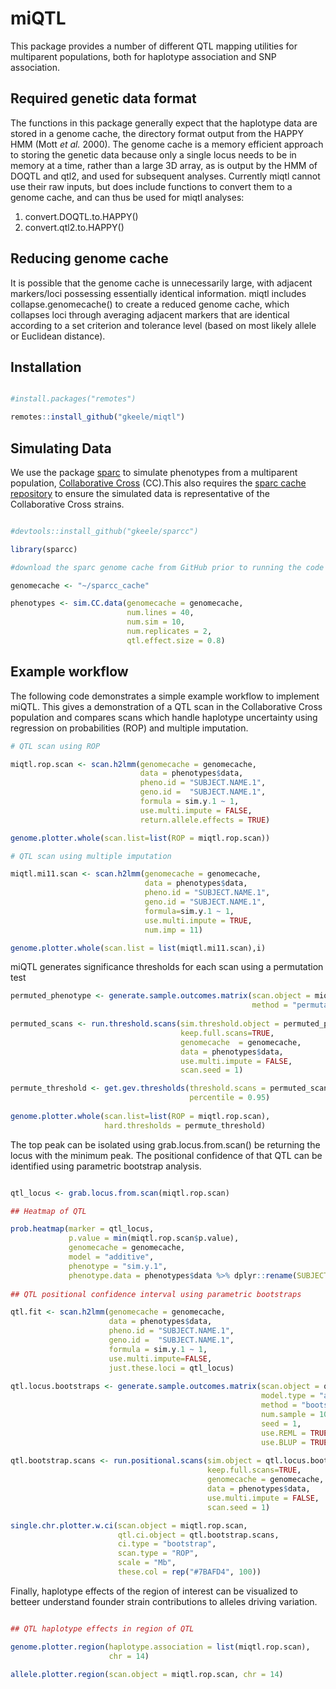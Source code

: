 miQTL
====

This package provides a number of different QTL mapping utilities for multiparent populations, both for haplotype association and SNP association.

## Required genetic data format

The functions in this package generally expect that the haplotype data are stored in a genome cache, the directory format output from the HAPPY HMM (Mott *et al.* 2000). The genome cache is a memory efficient approach to storing the genetic data because only a single locus needs to be in memory at a time, rather than a large 3D array, as is output by the HMM of DOQTL and qtl2, and used for subsequent analyses. Currently miqtl cannot use their raw inputs, but does include functions to convert them to a genome cache, and can thus be used for miqtl analyses:

1. convert.DOQTL.to.HAPPY()
2. convert.qtl2.to.HAPPY()

## Reducing genome cache

It is possible that the genome cache is unnecessarily large, with adjacent markers/loci possessing essentially identical information. miqtl includes collapse.genomecache() to create a reduced genome cache, which collapses loci through averaging adjacent markers that are identical according to a set criterion and tolerance level (based on most likely allele or Euclidean distance).

## Installation

```r

#install.packages("remotes")

remotes::install_github("gkeele/miqtl")

```

## Simulating Data

We use the package [sparc](https://github.com/gkeele/sparcc) to simulate phenotypes from a multiparent population, [Collaborative Cross](https://pubmed.ncbi.nlm.nih.gov/21411855/) (CC).This also requires the [sparc cache repository](https://github.com/gkeele/sparcc_cache) to ensure the simulated data is representative of the Collaborative Cross strains. 

```r

#devtools::install_github("gkeele/sparcc")

library(sparcc)

#download the sparc genome cache from GitHub prior to running the code to ensure the directory exists

genomecache <- "~/sparcc_cache"

phenotypes <- sim.CC.data(genomecache = genomecache, 
                          num.lines = 40, 
                          num.sim = 10, 
                          num.replicates = 2, 
                          qtl.effect.size = 0.8)

```


## Example workflow

The following code demonstrates a simple example workflow to implement miQTL. This gives a demonstration of a QTL scan in the Collaborative Cross population and compares scans which handle haplotype uncertainty using regression on probabilities (ROP) and multiple imputation. 

```r
# QTL scan using ROP

miqtl.rop.scan <- scan.h2lmm(genomecache = genomecache, 
                             data = phenotypes$data, 
                             pheno.id = "SUBJECT.NAME.1", 
                             geno.id =  "SUBJECT.NAME.1", 
                             formula = sim.y.1 ~ 1, 
                             use.multi.impute = FALSE, 
                             return.allele.effects = TRUE)

genome.plotter.whole(scan.list=list(ROP = miqtl.rop.scan))

# QTL scan using multiple imputation

miqtl.mi11.scan <- scan.h2lmm(genomecache = genomecache, 
                              data = phenotypes$data, 
                              pheno.id = "SUBJECT.NAME.1", 
                              geno.id = "SUBJECT.NAME.1", 
                              formula=sim.y.1 ~ 1, 
                              use.multi.impute = TRUE, 
                              num.imp = 11)

genome.plotter.whole(scan.list = list(miqtl.mi11.scan),i)

```
miQTL generates significance thresholds for each scan using a permutation test

```r
permuted_phenotype <- generate.sample.outcomes.matrix(scan.object = miqtl.rop.scan, 
                                                      method = "permutation", num.samples = 10)
                                                      
permuted_scans <- run.threshold.scans(sim.threshold.object = permuted_phenotype, 
                                      keep.full.scans=TRUE,
                                      genomecache  = genomecache, 
                                      data = phenotypes$data,
                                      use.multi.impute = FALSE, 
                                      scan.seed = 1)

permute_threshold <- get.gev.thresholds(threshold.scans = permuted_scans, 
                                        percentile = 0.95)
                                        
genome.plotter.whole(scan.list=list(ROP = miqtl.rop.scan), 
                     hard.thresholds = permute_threshold)

```
The top peak can be isolated using grab.locus.from.scan() be returning the locus with the minimum peak. The positional confidence of that QTL can be identified using parametric bootstrap analysis. 

```r

qtl_locus <- grab.locus.from.scan(miqtl.rop.scan)

## Heatmap of QTL 

prob.heatmap(marker = qtl_locus, 
             p.value = min(miqtl.rop.scan$p.value), 
             genomecache = genomecache, 
             model = "additive", 
             phenotype = "sim.y.1", 
             phenotype.data = phenotypes$data %>% dplyr::rename(SUBJECT.NAME = SUBJECT.NAME.1))
             
## QTL positional confidence interval using parametric bootstraps

qtl.fit <- scan.h2lmm(genomecache = genomecache, 
                      data = phenotypes$data, 
                      pheno.id = "SUBJECT.NAME.1", 
                      geno.id =  "SUBJECT.NAME.1",
                      formula = sim.y.1 ~ 1, 
                      use.multi.impute=FALSE, 
                      just.these.loci = qtl_locus)
                      
qtl.locus.bootstraps <- generate.sample.outcomes.matrix(scan.object = qtl.fit, 
                                                        model.type = "alt", 
                                                        method = "bootstrap", 
                                                        num.sample = 100, 
                                                        seed = 1, 
                                                        use.REML = TRUE, 
                                                        use.BLUP = TRUE)
                                                        
qtl.bootstrap.scans <- run.positional.scans(sim.object = qtl.locus.bootstraps, 
                                            keep.full.scans=TRUE,
                                            genomecache = genomecache, 
                                            data = phenotypes$data,
                                            use.multi.impute = FALSE, 
                                            scan.seed = 1)

single.chr.plotter.w.ci(scan.object = miqtl.rop.scan, 
                        qtl.ci.object = qtl.bootstrap.scans, 
                        ci.type = "bootstrap", 
                        scan.type = "ROP", 
                        scale = "Mb", 
                        these.col = rep("#7BAFD4", 100))

```

Finally, haplotype effects of the region of interest can be visualized to betteer understand founder strain contributions to alleles driving variation.

```r

## QTL haplotype effects in region of QTL

genome.plotter.region(haplotype.association = list(miqtl.rop.scan), 
                      chr = 14)
                      
allele.plotter.region(scan.object = miqtl.rop.scan, chr = 14)


```


